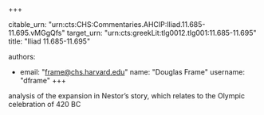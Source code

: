 +++


citable_urn: "urn:cts:CHS:Commentaries.AHCIP:Iliad.11.685-11.695.vMGgQfs"
target_urn: "urn:cts:greekLit:tlg0012.tlg001:11.685-11.695"
title: "Iliad 11.685-11.695"

authors:
- email: "frame@chs.harvard.edu"
  name: "Douglas Frame"
  username: "dframe"
+++

<p>analysis of the expansion in Nestor’s story, which relates to the Olympic celebration of 420 BC</p>